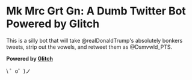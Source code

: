 Mk Mrc Grt Gn: A Dumb Twitter Bot Powered by Glitch
===================================================

This is a silly bot that will take @realDonaldTrump's absolutely bonkers tweets, strip out the vowels, and retweet them as @Dsmvwld_PTS. 

**Powered by [Glitch](https://glitch.com)**

\ ゜o゜)ノ
